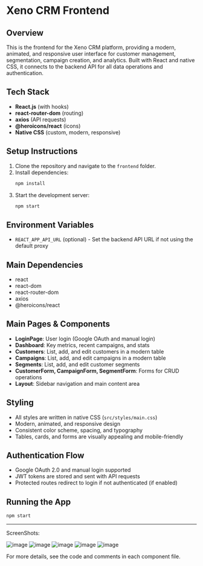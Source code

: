 # Xeno CRM Frontend

## Overview
This is the frontend for the Xeno CRM platform, providing a modern, animated, and responsive user interface for customer management, segmentation, campaign creation, and analytics. Built with React and native CSS, it connects to the backend API for all data operations and authentication.

## Tech Stack
- **React.js** (with hooks)
- **react-router-dom** (routing)
- **axios** (API requests)
- **@heroicons/react** (icons)
- **Native CSS** (custom, modern, responsive)

## Setup Instructions
1. Clone the repository and navigate to the `frontend` folder.
2. Install dependencies:
   ```bash
   npm install
   ```
3. Start the development server:
   ```bash
   npm start
   ```

## Environment Variables
- `REACT_APP_API_URL` (optional) - Set the backend API URL if not using the default proxy

## Main Dependencies
- react
- react-dom
- react-router-dom
- axios
- @heroicons/react

## Main Pages & Components
- **LoginPage**: User login (Google OAuth and manual login)
- **Dashboard**: Key metrics, recent campaigns, and stats
- **Customers**: List, add, and edit customers in a modern table
- **Campaigns**: List, add, and edit campaigns in a modern table
- **Segments**: List, add, and edit customer segments
- **CustomerForm, CampaignForm, SegmentForm**: Forms for CRUD operations
- **Layout**: Sidebar navigation and main content area

## Styling
- All styles are written in native CSS (`src/styles/main.css`)
- Modern, animated, and responsive design
- Consistent color scheme, spacing, and typography
- Tables, cards, and forms are visually appealing and mobile-friendly

## Authentication Flow
- Google OAuth 2.0 and manual login supported
- JWT tokens are stored and sent with API requests
- Protected routes redirect to login if not authenticated (if enabled)

## Running the App
```bash
npm start
```

---
ScreenShots: 

![image](https://github.com/user-attachments/assets/506698d7-be89-4db7-aa72-15a3f115bcfe) ![image](https://github.com/user-attachments/assets/58f4e1ca-8d96-43a5-819c-34ecd5326091)
![image](https://github.com/user-attachments/assets/6409edb1-c751-4ebf-bf3a-30c5b36ec1cf)
![image](https://github.com/user-attachments/assets/cf61cbd0-2f72-4603-b74c-47ee624f8000)
![image](https://github.com/user-attachments/assets/b88146e6-deee-4f15-9749-503c3a2e21ab)




For more details, see the code and comments in each component file.
